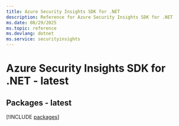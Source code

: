 ```yaml
---
title: Azure Security Insights SDK for .NET
description: Reference for Azure Security Insights SDK for .NET
ms.date: 08/29/2025
ms.topic: reference
ms.devlang: dotnet
ms.service: securityinsights
---
```

# Azure Security Insights SDK for .NET - latest
## Packages - latest
[!INCLUDE [packages](security-insights-index.md)]
